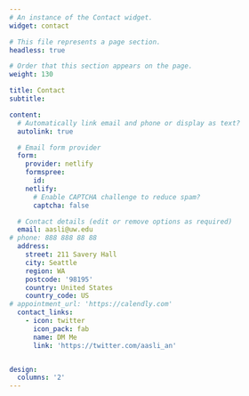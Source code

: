 ```yaml
---
# An instance of the Contact widget.
widget: contact

# This file represents a page section.
headless: true

# Order that this section appears on the page.
weight: 130

title: Contact
subtitle:

content:
  # Automatically link email and phone or display as text?
  autolink: true

  # Email form provider
  form:
    provider: netlify
    formspree:
      id:
    netlify:
      # Enable CAPTCHA challenge to reduce spam?
      captcha: false

  # Contact details (edit or remove options as required)
  email: aasli@uw.edu
# phone: 888 888 88 88
  address:
    street: 211 Savery Hall
    city: Seattle
    region: WA
    postcode: '98195'
    country: United States
    country_code: US
# appointment_url: 'https://calendly.com'
  contact_links:
    - icon: twitter
      icon_pack: fab
      name: DM Me
      link: 'https://twitter.com/aasli_an'


design:
  columns: '2'
---
```

